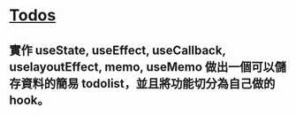 # [Todos](https://boisonchang.github.io/react-todos/)

## 實作 useState, useEffect, useCallback, uselayoutEffect, memo, useMemo 做出一個可以儲存資料的簡易 todolist，並且將功能切分為自己做的 hook。